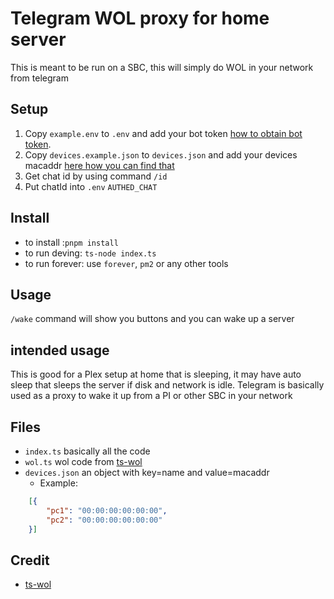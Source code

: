 # Telegram WOL proxy for home server

This is meant to be run on a SBC, this will simply do WOL in your network from telegram

## Setup

1. Copy `example.env` to `.env` and add your bot token [how to obtain bot token](https://core.telegram.org/bots/tutorial).
2. Copy `devices.example.json` to `devices.json` and add your devices macaddr [here how you can find that](https://itssc.rpi.edu/hc/en-us/articles/360001995831-How-to-find-your-MAC-Address-for-MacOS-Linux-Windows)
3. Get chat id by using command `/id`
4. Put chatId into `.env` `AUTHED_CHAT`

## Install

 - to install :`pnpm install`
 - to run deving: `ts-node index.ts`
 - to run forever: use `forever`, `pm2` or any other tools
 


## Usage

`/wake` command will show you buttons and you can wake up a server

## intended usage

This is good for a Plex setup at home that is sleeping, it may have auto sleep that sleeps the server if disk and network is idle. Telegram is basically used as a proxy to wake it up from a PI or other SBC in your network

## Files

- `index.ts` basically all the code
- `wol.ts` wol code from [ts-wol](https://www.npmjs.com/package/ts-wol)
- `devices.json` an object with key=name and value=macaddr
    - Example: 
```JSON
    [{
        "pc1": "00:00:00:00:00:00",
        "pc2": "00:00:00:00:00:00"
    }]
```

## Credit

- [ts-wol](https://www.npmjs.com/package/ts-wol)